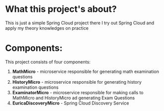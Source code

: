 # What this project's about?

This is just a simple Spring Cloud project there I try out Spring Cloud and apply my theory knowledges on practice

# Components:

This project consists of four components:
1) **MathMicro** - microservice responsible for generating math examination questions
2) **HistoryMicro** - microservice responsible for generating history examination questions
3) **ExaminatorMicro** - microservice responsible for making calls to MathMicro and HistoryMicro ad generating Exam Questions
4) **EuricaDiscoveryMicro** - Spring Cloud Discovery Service